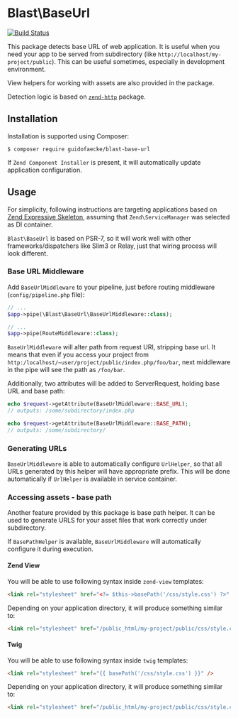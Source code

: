 Blast\BaseUrl
=============

[![Build Status](https://travis-ci.org/mtymek/blast-base-url.svg?branch=master)](https://travis-ci.org/mtymek/blast-base-url)
  
This package detects base URL of web application. It is useful when you need your app
to be served from subdirectory (like `http://localhost/my-project/public`). This can
be useful sometimes, especially in development environment.

View helpers for working with assets are also provided in the package.

Detection logic is based on [`zend-http`](https://github.com/zendframework/zend-http) 
package.

Installation
------------

Installation is supported using Composer:
```
$ composer require guidofaecke/blast-base-url
```

If `Zend Component Installer` is present, it will automatically update application configuration.

Usage
-----

For simplicity, following instructions are targeting applications based on 
[Zend Expressive Skeleton](https://github.com/zendframework/zend-expressive-skeleton),
assuming that `Zend\ServiceManager` was selected as DI container.
  
`Blast\BaseUrl` is based on PSR-7, so it will work well with other frameworks/dispatchers
like Slim3 or Relay, just that wiring process will look different.

### Base URL Middleware

Add `BaseUrlMiddleware` to your pipeline, just before routing middleware (`config/pipeline.php` file):

```php
// ...
$app->pipe(\Blast\BaseUrl\BaseUrlMiddleware::class);

// ...
$app->pipe(RouteMiddleware::class);
```

`BaseUrlMiddleware` will alter path from request URI, stripping base url. It means that
even if you access your project from `http:/localhost/~user/project/public/index.php/foo/bar`,
next middleware in the pipe will see the path as `/foo/bar`.

Additionally, two attributes will be added to ServerRequest, holding base URL and base path:

```php
echo $request->getAttribute(BaseUrlMiddleware::BASE_URL);   
// outputs: /some/subdirectory/index.php

echo $request->getAttribute(BaseUrlMiddleware::BASE_PATH);
// outputs: /some/subdirectory/
```

### Generating URLs

`BaseUrlMiddleware` is able to automatically configure `UrlHelper`, so that all URLs generated 
by this helper will have appropriate prefix. This will be done automatically if `UrlHelper`
is available in service container.

### Accessing assets - base path

Another feature provided by this package is base path helper. It can be used to generate URLS
for your asset files that work correctly under subdirectory. 

If `BasePathHelper` is available, `BaseUrlMiddleware` will automatically configure it during
execution. 

#### Zend View

You will be able to use following syntax inside `zend-view` templates:

```html
<link rel="stylesheet" href="<?= $this->basePath('/css/style.css') ?>" />
```

Depending on your application directory, it will produce something similar to:

```html
<link rel="stylesheet" href="/public_html/my-project/public/css/style.css" />
```

#### Twig

You will be able to use following syntax inside `twig` templates:

```html
<link rel="stylesheet" href="{{ basePath('/css/style.css') }}" />
```

Depending on your application directory, it will produce something similar to:

```html
<link rel="stylesheet" href="/public_html/my-project/public/css/style.css" />
```
